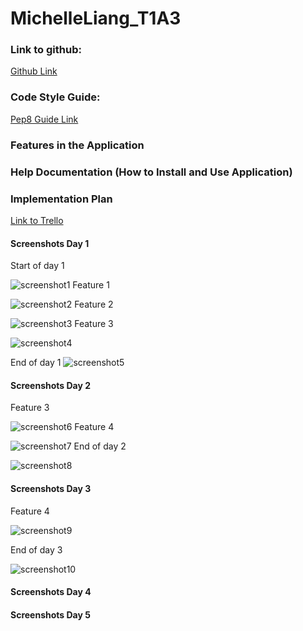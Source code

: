 # MichelleLiang_T1A3

### Link to github: 

[Github Link](https://github.com/mcelle888/MichelleLiang_T1A3) 

### Code Style Guide: 

[Pep8 Guide Link](https://peps.python.org/pep-0008/#class-names) 

### Features in the Application

### Help Documentation (How to Install and Use Application)

### Implementation Plan
[Link to Trello](https://trello.com/b/Znwe2osx/terminal-app)
#### Screenshots Day 1
Start of day 1

![screenshot1](docs/day1start.png)
Feature 1 

![screenshot2](docs/feature1_day1.png)
Feature 2

![screenshot3](docs/feature2_day1.png)
Feature 3

![screenshot4](docs/feature3_day1.png)

End of day 1
![screenshot5](docs/day1_end.png)


#### Screenshots Day 2
Feature 3

![screenshot6](docs/feature3_day2.png)
Feature 4

![screenshot7](docs/feature4_day2.png)
End of day 2

![screenshot8](docs/day2_end.png)

#### Screenshots Day 3
Feature 4

![screenshot9](docs/feature4day3.png)

End of day 3

![screenshot10](docs/day3_end.png)

#### Screenshots Day 4

#### Screenshots Day 5

